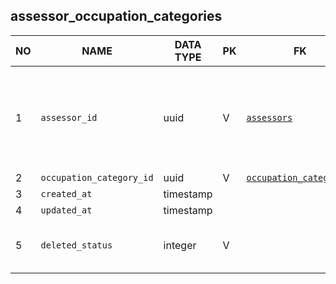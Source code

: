 assessor_occupation_categories
----------------------------


NO | NAME | DATA TYPE | PK | FK | DESCRIPTION  | COMMENTS          
---|------|-----------|----|----|--------------|----------
1|`assessor_id` | uuid | V | [`assessors`](assessors.md) |  | TODO: PK with multiple fields - is it ok for ORM, or should we add a surrogate key instead?
2|`occupation_category_id` | uuid | V | [`occupation_categories`](occupation_categories.md) |  | 
3|`created_at` | timestamp |  |  |  | 
4|`updated_at` | timestamp |  |  |  | 
5|`deleted_status` | integer | V |  | 0 - active record, 1 - deleted record. | 
